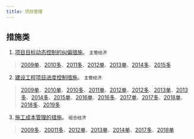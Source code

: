 ```yaml
---
title: 项目管理
---
```




## 措施类
1. [项目目标动态控制的纠偏措施](/1Z200000管理/1Z201080项目目标控制)。 `主管经济`
> [2009单]()、[2010多]()、[2011多]()、[2012单]()、[2013单]()、[2014多]()、[2015多]()

2. [建设工程项目进度控制措施](/1Z200000管理/1Z203040控制措施)。 `主管经济`

> [2009单]()、[2010单]()、[2010多]()、[2011单]()、[2012单]()、[2012多]()、[2013单]()、[2013多]()、[2014多]()、[2015单]()、[2016单]()、[2016多]()、[2017单]()、[2017多]()、[2018单]()、[2018多]()、[2019多]()

3. [施工成本管理的措施](/1Z200000管理/1Z202010任务、程序和措施)。 `组合经济`
> [2009多]()、[20011多]()、[2012单]()、[2013单]()、[2014单]()、[2017多]()、[2018单]()

## 

